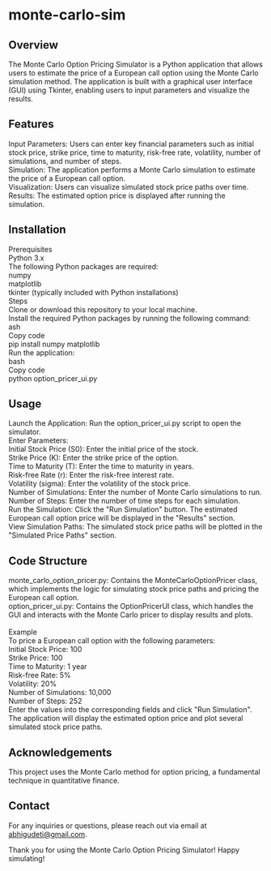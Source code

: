 # monte-carlo-sim
## Overview
The Monte Carlo Option Pricing Simulator is a Python application that allows users to estimate the price of a European call option using the Monte Carlo simulation method. The application is built with a graphical user interface (GUI) using Tkinter, enabling users to input parameters and visualize the results.

## Features
Input Parameters: Users can enter key financial parameters such as initial stock price, strike price, time to maturity, risk-free rate, volatility, number of simulations, and number of steps.
<br/>Simulation: The application performs a Monte Carlo simulation to estimate the price of a European call option.
<br/>Visualization: Users can visualize simulated stock price paths over time.
<br/>Results: The estimated option price is displayed after running the simulation.

## Installation
Prerequisites
<br/> Python 3.x
<br/>The following Python packages are required:
<br/>numpy
<br/>matplotlib
<br/>tkinter (typically included with Python installations)
<br/>Steps
<br/>Clone or download this repository to your local machine.
<br/>Install the required Python packages by running the following command:
<br/>ash
<br/>Copy code
<br/>pip install numpy matplotlib
<br/>Run the application:
<br/>bash
<br/>Copy code
<br/>python option_pricer_ui.py

## Usage
Launch the Application: Run the option_pricer_ui.py script to open the simulator.
<br/>Enter Parameters:
<br/>Initial Stock Price (S0): Enter the initial price of the stock.
<br/>Strike Price (K): Enter the strike price of the option.
<br/>Time to Maturity (T): Enter the time to maturity in years.
<br/>Risk-free Rate (r): Enter the risk-free interest rate.
<br/>Volatility (sigma): Enter the volatility of the stock price.
<br/>Number of Simulations: Enter the number of Monte Carlo simulations to run.
<br/>Number of Steps: Enter the number of time steps for each simulation.
<br/>Run the Simulation: Click the "Run Simulation" button. The estimated European call option price will be displayed in the "Results" section.
<br/>View Simulation Paths: The simulated stock price paths will be plotted in the "Simulated Price Paths" section.
## Code Structure
monte_carlo_option_pricer.py: Contains the MonteCarloOptionPricer class, which implements the logic for simulating stock price paths and pricing the European call option.
<br/>option_pricer_ui.py: Contains the OptionPricerUI class, which handles the GUI and interacts with the Monte Carlo pricer to display results and plots.
<br/><br/>Example
<br/>To price a European call option with the following parameters:
<br/>Initial Stock Price: 100
<br/>Strike Price: 100
<br/>Time to Maturity: 1 year
<br/>Risk-free Rate: 5%
<br/>Volatility: 20%
<br/>Number of Simulations: 10,000
<br/>Number of Steps: 252
<br/>Enter the values into the corresponding fields and click "Run Simulation". The application will display the estimated option price and plot several simulated stock price paths.

## Acknowledgements
This project uses the Monte Carlo method for option pricing, a fundamental technique in quantitative finance.

## Contact
For any inquiries or questions, please reach out via email at abhigudeti@gmail.com.

Thank you for using the Monte Carlo Option Pricing Simulator! Happy simulating!
